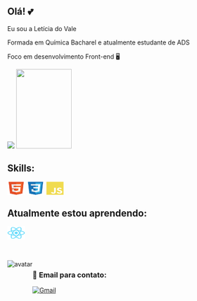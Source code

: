 ## Olá! 💕

Eu sou a Letícia do Vale

Formada em Química Bacharel e atualmente estudante de ADS

Foco em desenvolvimento Front-end 🖥️

<div>
  <img height="180cm" src="https://github-readme-stats.vercel.app/api?username=letdovale&show_icons=true&theme=midnight-purple"/>
  <img height="180cm" width="50%" src="https://github-readme-stats.vercel.app/api/top-langs/?username=letdovale&hide_progress=true&theme=midnight-purple"/>
 
</div>

## Skills:

<div>
  <img align="center" height="30" width="40" alt="html-icon" src="https://raw.githubusercontent.com/devicons/devicon/master/icons/html5/html5-original.svg">
  <img align="center" height="30" width="40" alt="css-icon" src="https://raw.githubusercontent.com/devicons/devicon/master/icons/css3/css3-original.svg">
  <img align="center" height="30" width="40" alt="js-icon"  src="https://raw.githubusercontent.com/devicons/devicon/master/icons/javascript/javascript-plain.svg">
</div>

## Atualmente estou aprendendo:

<div>
  <img align="center" height="30" width="40" alt="react-icon" src="https://raw.githubusercontent.com/devicons/devicon/master/icons/react/react-original.svg">
</div>

##

<div  align="center"> 
  <div style="display: inline_block"><br>
  <img align="left" height="200" alt="avatar" src="https://user-images.githubusercontent.com/132018544/235552978-a0ab3c79-e9f7-4f1a-8bd2-6849e8ff6635.png"/>
  </div>
</div>

 ### 📩 Email para contato: 

[![Gmail](https://img.shields.io/badge/Gmail-D14836?style=for-the-badge&logo=gmail&logoColor=white)](mailto:leticiadovale.o2@gmail.com)
  
    
   
